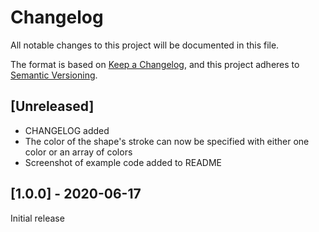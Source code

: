 # Changelog

All notable changes to this project will be documented in this file.

The format is based on [Keep a Changelog](https://keepachangelog.com/en/1.0.0/),
and this project adheres to [Semantic Versioning](https://semver.org/spec/v2.0.0.html).

## [Unreleased]

- CHANGELOG added
- The color of the shape's stroke can now be specified with either one color or an array of colors
- Screenshot of example code added to README

## [1.0.0] - 2020-06-17

Initial release
